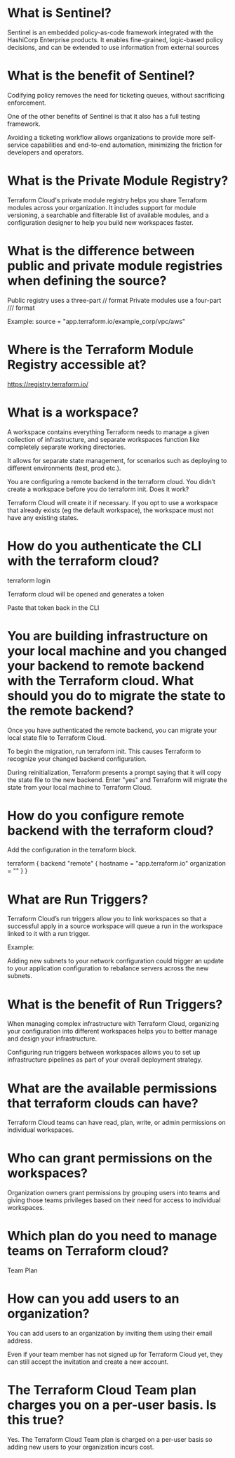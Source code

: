 # What is Sentinel?

Sentinel is an embedded policy-as-code framework integrated with the HashiCorp Enterprise products. It enables fine-grained, logic-based policy decisions, and can be extended to use information from external sources

# What is the benefit of Sentinel?

Codifying policy removes the need for ticketing queues, without sacrificing enforcement.

One of the other benefits of Sentinel is that it also has a full testing framework.

Avoiding a ticketing workflow allows organizations to provide more self-service capabilities and end-to-end automation, minimizing the friction for developers and operators.

# What is the Private Module Registry?

Terraform Cloud's private module registry helps you share Terraform modules across your organization. It includes support for module versioning, a searchable and filterable list of available modules, and a configuration designer to help you build new workspaces faster.

# What is the difference between public and private module registries when defining the source?

Public registry uses a three-part <NAMESPACE>/<MODULE NAME>/<PROVIDER> format
Private modules use a four-part <HOSTNAME>/<ORGANIZATION>/<MODULE NAME>/<PROVIDER> format

Example: source  = "app.terraform.io/example_corp/vpc/aws"

# Where is the Terraform Module Registry accessible at?

https://registry.terraform.io/

# What is a workspace?

A workspace contains everything Terraform needs to manage a given collection of infrastructure, and separate workspaces function like completely separate working directories. 

It allows for separate state management, for scenarios such as deploying to different environments (test, prod etc.).

You are configuring a remote backend in the terraform cloud. You didn’t create a workspace before you do terraform init. Does it work?

Terraform Cloud will create it if necessary. If you opt to use a workspace that already exists (eg the default workspace), the workspace must not have any existing states.

# How do you authenticate the CLI with the terraform cloud?

terraform login

Terraform cloud will be opened and generates a token

Paste that token back in the CLI

# You are building infrastructure on your local machine and you changed your backend to remote backend with the Terraform cloud. What should you do to migrate the state to the remote backend?

Once you have authenticated the remote backend, you can migrate your local state file to Terraform Cloud.

To begin the migration, run terraform init. This causes Terraform to recognize your changed backend configuration.

During reinitialization, Terraform presents a prompt saying that it will copy the state file to the new backend. Enter "yes" and Terraform will migrate the state from your local machine to Terraform Cloud.

# How do you configure remote backend with the terraform cloud?

Add the configuration in the terraform block.


terraform {
  backend "remote" {
    hostname      = "app.terraform.io"
    organization  = "<YOUR-ORG-NAME>"
  }
}

# What are Run Triggers?

Terraform Cloud’s run triggers allow you to link workspaces so that a successful apply in a source workspace will queue a run in the workspace linked to it with a run trigger.

Example:

Adding new subnets to your network configuration could trigger an update to your application configuration to rebalance servers across the new subnets.

# What is the benefit of Run Triggers?

When managing complex infrastructure with Terraform Cloud, organizing your configuration into different workspaces helps you to better manage and design your infrastructure.

Configuring run triggers between workspaces allows you to set up infrastructure pipelines as part of your overall deployment strategy.

# What are the available permissions that terraform clouds can have?

Terraform Cloud teams can have read, plan, write, or admin permissions on individual workspaces.

# Who can grant permissions on the workspaces?

Organization owners grant permissions by grouping users into teams and giving those teams privileges based on their need for access to individual workspaces.

# Which plan do you need to manage teams on Terraform cloud?

Team Plan

# How can you add users to an organization?

You can add users to an organization by inviting them using their email address.

Even if your team member has not signed up for Terraform Cloud yet, they can still accept the invitation and create a new account.

# The Terraform Cloud Team plan charges you on a per-user basis. Is this true?

Yes. The Terraform Cloud Team plan is charged on a per-user basis so adding new users to your organization incurs cost.